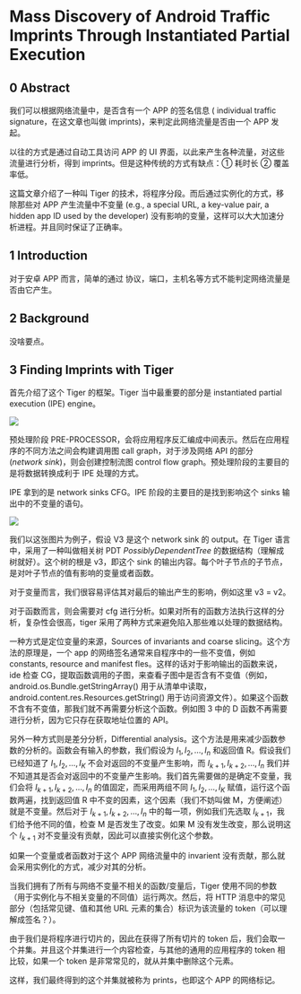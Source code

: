 # Mass Discovery of Android Traffic Imprints Through Instantiated Partial Execution

## 0 Abstract

我们可以根据网络流量中，是否含有一个 APP 的签名信息 ( individual traffic signature，在这文章也叫做 imprints)，来判定此网络流量是否由一个 APP 发起。

以往的方式是通过自动工具访问 APP 的 UI 界面，以此来产生各种流量，对这些流量进行分析，得到 imprints。但是这种传统的方式有缺点：① 耗时长 ② 覆盖率低。

这篇文章介绍了一种叫 Tiger 的技术，将程序分段。而后通过实例化的方式，移除那些对 APP 产生流量中不变量 (e.g., a special URL, a key-value pair, a hidden app ID used by the developer) 没有影响的变量，这样可以大大加速分析进程。并且同时保证了正确率。

## 1 Introduction

对于安卓 APP 而言，简单的通过 协议，端口，主机名等方式不能判定网络流量是否由它产生。

## 2 Background

没啥要点。

## 3 Finding Imprints with Tiger

首先介绍了这个 Tiger 的框架。Tiger 当中最重要的部分是 instantiated partial execution (IPE) engine。

![](img/9208b2f653e0892a2be3666fe70dda9e_MD5.png)

预处理阶段 PRE-PROCESSOR，会将应用程序反汇编成中间表示。然后在应用程序的不同方法之间会构建调用图 call graph，对于涉及网络 API 的部分 ($network\ sink$)，则会创建控制流图 control flow graph。预处理阶段的主要目的是将数据转换成利于 IPE 处理的方式。

IPE 拿到的是 network sinks CFG。IPE 阶段的主要目的是找到影响这个 sinks 输出中的不变量的语句。

![](img/89568f9667a2848b23bdb11e5472e9ee_MD5.png)

我们以这张图片为例子，假设 V3 是这个 network sink 的 output。在 Tiger 语言中，采用了一种叫做相关树 PDT $Possibly Dependent Tree$ 的数据结构（理解成树就好）。这个树的根是 v3，即这个 sink 的输出内容。每个叶子节点的子节点，是对叶子节点的值有影响的变量或者函数。

对于变量而言，我们很容易评估其对最后的输出产生的影响，例如这里 v3 = v2。

对于函数而言，则会需要对 cfg 进行分析。如果对所有的函数方法执行这样的分析，复杂性会很高，tiger 采用了两种方式来避免陷入那些难以处理的数据结构。

一种方式是定位变量的来源，Sources of invariants and coarse slicing。这个方法的原理是，一个 app 的网络签名通常来自程序中的一些不变值，例如 constants, resource and manifest fles。这样的话对于影响输出的函数来说，ide 检查 CG，提取函数调用的子图，来查看子图中是否含有不变值（例如，android.os.Bundle.getStringArray() 用于从清单中读取，android.content.res.Resources.getString() 用于访问资源文件）。如果这个函数不含有不变值，那我们就不再需要分析这个函数。例如图 3 中的 D 函数不再需要进行分析，因为它只存在获取地址位置的 API。

另外一种方式则是差分分析，Differential analysis。这个方法是用来减少函数参数的分析的。函数会有输入的参数，我们假设为 $I_1,I_2,…,I_n$ 和返回值 R。假设我们已经知道了 $I_1,I_2,…,I_K$ 不会对返回的不变量产生影响，而 $I_{k+1},I_{k+2},…,I_{n}$ 我们并不知道其是否会对返回中的不变量产生影响。我们首先需要做的是确定不变量，我们会将 $I_{k+1},I_{k+2},…,I_{n}$ 的值固定，而采用两组不同 $I_1,I_2,…,I_K$ 赋值，运行这个函数两遍，找到返回值 R 中不变的因素，这个因素（我们不妨叫做 M，方便阐述）就是不变量。然后对于 $I_{k+1},I_{k+2},…,I_{n}$ 中的每一项，例如我们先选取 $I_{k+1}$，我们给予他不同的值，检查 M 是否发生了改变。如果 M 没有发生改变，那么说明这个 $I_{k+1}$ 对不变量没有贡献，因此可以直接实例化这个参数。

如果一个变量或者函数对于这个 APP 网络流量中的 invarient 没有贡献，那么就会采用实例化的方式，减少对其的分析。

当我们拥有了所有与网络不变量不相关的函数/变量后，Tiger 使用不同的参数（用于实例化与不相关变量的不同值）运行两次。然后，将 HTTP 消息中的常见部分（包括常见键、值和其他 URL 元素的集合）标识为该流量的 token（可以理解成签名？）。

由于我们是将程序进行切片的，因此在获得了所有切片的 token 后，我们会取一个并集。并且这个并集进行一个内容检查，与其他的通用的应用程序的 token 相比较，如果一个 token 是非常常见的，就从并集中删除这个元素。

这样，我们最终得到的这个并集就被称为 prints，也即这个 APP 的网络标记。

